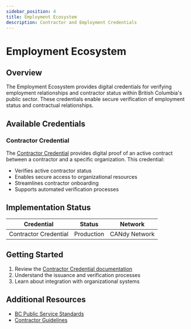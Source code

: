 ```yaml
---
sidebar_position: 4
title: Employment Ecosystem
description: Contractor and Employment Credentials
---
```


# Employment Ecosystem

## Overview

The Employment Ecosystem provides digital credentials for verifying employment relationships and contractor status within British Columbia's public sector. These credentials enable secure verification of employment status and contractual relationships.

## Available Credentials

### Contractor Credential
The [Contractor Credential](./contractor-credential/governance.md) provides digital proof of an active contract between a contractor and a specific organization. This credential:

- Verifies active contractor status
- Enables secure access to organizational resources
- Streamlines contractor onboarding
- Supports automated verification processes

## Implementation Status

| Credential | Status | Network |
|------------|---------|----------|
| Contractor Credential | Production | CANdy Network |

## Getting Started

1. Review the [Contractor Credential documentation](./contractor-credential/governance.md)
2. Understand the issuance and verification processes
3. Learn about integration with organizational systems

## Additional Resources

- [BC Public Service Standards](https://www2.gov.bc.ca/gov/content/careers-myhr/about-the-bc-public-service/ethics-standards-of-conduct)
- [Contractor Guidelines](https://www2.gov.bc.ca/gov/content/governments/services-for-government/bc-bid-resources/how-to-buy-services/procurement-process/pre-award/select-a-solicitation-process-and-template)
